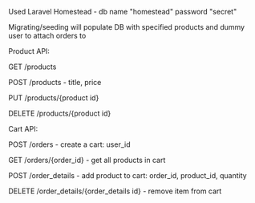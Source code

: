 Used Laravel Homestead - db name "homestead" password "secret"

Migrating/seeding will populate DB with specified products and dummy user to attach orders to

Product API:

GET /products

POST /products - title, price

PUT /products/{product id}

DELETE /products/{product id}


Cart API:

POST /orders - create a cart: user_id

GET /orders/{order_id} - get all products in cart

POST /order_details - add product to cart: order_id, product_id, quantity

DELETE /order_details/{order_details id} - remove item from cart

